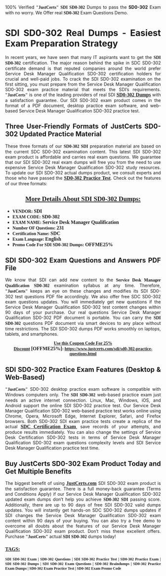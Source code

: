 <p style="text-align: justify;">100% Verified <span style="font-size:14px;"><span style="font-family:Georgia,serif;"><strong>"JustCerts"</strong></span></span> <span style="font-family:Georgia,serif;"><strong>SDI SD0-302</strong></span> Dumps to pass the <strong>SD0-302</strong> Exam with no worry. We Offer real <span style="font-family:Georgia,serif;"><strong>SD0-302</strong></span> Exam Questions Demo.</p>

<h1 style="text-align: justify;"><strong>SDI SD0-302 Real Dumps - Easiest Exam Preparation Strategy</strong></h1>

<p style="text-align: justify;">In recent years, we have seen that many IT aspirants want to get the <span style="font-family:Georgia,serif;"><strong>SDI SD0-302</strong></span> certification. The major reason behind the spike in SDC SD0-302 certificate demand is that reputed companies around the world prefer Service Desk Manager Qualification SD0-302 certification holders for crucial and well-paid jobs. To crack the SDI SD0-302 examination on the first sitting, you must prepare from the Service Desk Manager Qualification SD0-302 exam practice material that meets the SDI’s requirements. <span style="font-size:14px;"><span style="font-family:Georgia,serif;"><strong>"JustCerts"</strong></span></span> is one of the leading providers of real SDI <a href="https://www.justcerts.com/sdi/sd0-302-practice-questions.html"><span style="font-size:16px;"><u><span style="font-family:Georgia,serif;"><strong>SD0-302 Dumps</strong></span></u></span></a> with a satisfaction guarantee. Our SDI SD0-302 exam product comes in the format of a PDF document, desktop practice exam software, and web-based Service Desk Manager Qualification SD0-302 practice test.</p>

<h2 style="text-align: justify;"><strong>Three User-Friendly Formats of JustCerts SD0-302 Updated Practice Material</strong></h2>

<p style="text-align: justify;">These three formats of our <span style="font-family:Georgia,serif;"><strong>SD0-302 SDI</strong></span> preparation material are based on the current SDC SD0-302 examination content. This latest SDI SD0-302 exam product is affordable and carries real exam questions. We guarantee that our SDI SD0-302 real exam dumps will free you from the need to use expensive Service Desk Manager Qualification SD0-302 study resources. To update our SDI SD0-302 actual dumps product, we consult experts and those who have passed the <a href="https://www.justcerts.com/sdi/sd0-302-practice-questions.html"><u><span style="font-size:16px;"><span style="font-family:Georgia,serif;"><strong>SD0-302 Practice Test</strong></span></span></u></a>. Check out the features of our three formats:</p>

<h2 style="text-align: center;"><u><strong><span style="font-family:Georgia,serif;">More Details About SDI SD0-302 Dumps:</span></strong></u></h2>

<ul>
	<li style="text-align: justify;"><span style="font-size:14px;"><span style="font-family:Georgia,serif;"><strong>VENDOR: </strong></span></span><span style="font-size:16px;"><span style="font-family:Georgia,serif;"><strong>SDI</strong></span></span></li>
	<li style="text-align: justify;"><span style="font-size:14px;"><span style="font-family:Georgia,serif;"><strong>EXAM CODE: </strong></span></span><span style="font-size:16px;"><span style="font-family:Georgia,serif;"><strong>SD0-302</strong></span></span></li>
	<li style="text-align: justify;"><span style="font-size:14px;"><span style="font-family:Georgia,serif;"><strong>EXAM NAME: </strong></span></span><span style="font-size:16px;"><span style="font-family:Georgia,serif;"><strong>Service Desk Manager Qualification</strong></span></span></li>
	<li style="text-align: justify;"><span style="font-size:14px;"><span style="font-family:Georgia,serif;"><strong>Number OF Questions: </strong></span></span><span style="font-size:16px;"><span style="font-family:Georgia,serif;"><strong>231</strong></span></span></li>
	<li style="text-align: justify;"><span style="font-size:14px;"><span style="font-family:Georgia,serif;"><strong>Certification Name: </strong></span></span><span style="font-size:16px;"><span style="font-family:Georgia,serif;"><strong>SDC</strong></span></span></li>
	<li style="text-align: justify;"><span style="font-size:14px;"><span style="font-family:Georgia,serif;"><strong>Exam Language: </strong></span></span><span style="font-size:16px;"><span style="font-family:Georgia,serif;"><strong>English</strong></span></span></li>
	<li style="text-align: justify;"><span style="font-size:14px;"><span style="font-family:Georgia,serif;"><strong>Promo Code For SDI SD0-302 Dumps: </strong></span></span><span style="font-size:16px;"><span style="font-family:Georgia,serif;"><strong>OFFME25%</strong></span></span></li>
</ul>

<h2 style="text-align: justify;"><strong>SDI SD0-302 Exam Questions and Answers PDF File</strong></h2>

<p style="text-align: justify;">We know that SDI can add new content to the <span style="font-family:Georgia,serif;"><strong>Service Desk Manager Qualification SD0-302</strong></span> examination syllabus at any time. Therefore, <span style="font-size:14px;"><span style="font-family:Georgia,serif;"><strong>"JustCerts"</strong></span></span> keeps an eye on these changes and modifies its SDI SD0-302 test questions PDF file accordingly. We also offer free SDC SD0-302 exam questions updates. You will immediately get new questions if the Service Desk Manager Qualification SD0-302 test content changes within 90 days of your purchase. Our real questions Service Desk Manager Qualification SD0-302 PDF document is portable. You can carry the <span style="font-family:Georgia,serif;"><strong>SDI SD0-302</strong></span> questions PDF document via smart devices to any place without time restrictions. The SDI SD0-302 dumps PDF works smoothly on laptops, tablets, and smartphones.</p>

<p style="text-align: center;"><span style="font-size:14px;"><span style="font-family:Georgia,serif;"><strong><u>Use this Coupon Code For 25% Discount</u> </strong></span></span><span style="font-size:16px;"><span style="font-family:Georgia,serif;"><strong>[OFFME25%]</strong></span></span><span style="font-size:14px;"><span style="font-family:Georgia,serif;"><strong>: <u><a href="https://www.justcerts.com/sdi/sd0-302-practice-questions.html">https://www.justcerts.com/sdi/sd0-302-practice-questions.html</a></u></strong></span></span></p>

<h2 style="text-align: justify;"><strong>SDI SD0-302 Practice Exam Features (Desktop & Web-Based)</strong></h2>

<p style="text-align: justify;"><span style="font-size:14px;"><span style="font-family:Georgia,serif;"><strong>"JustCerts"</strong></span></span> SD0-302 desktop practice exam software is compatible with Windows computers only. The <span style="font-family:Georgia,serif;"><strong>SDI SD0-302</strong></span> web-based practice exam just needs an active internet connection. Linux, Mac, Windows, iOS, and Android support the online SDI SD0-302 practice test. Our Service Desk Manager Qualification SD0-302 web-based practice test works online using Chrome, Opera, Microsoft Edge, Internet Explorer, Safari, and Firefox browsers. Both SD0-302 SDI exam practice tests create a replica of the actual <u><a href="https://www.justcerts.com/sdi/sdc-certification-exams.html"><span style="font-size:16px;"><span style="font-family:Georgia,serif;"><strong>SDC Certification Exam</strong></span></span></a></u>, save records of your attempts, and produce results immediately. You can also change the settings of Service Desk Certification SD0-302 tests in terms of Service Desk Manager Qualification SD0-302 exam questions complexity levels and SDI Service Desk Manager Qualification practice test time.</p>

<h2 style="text-align: justify;"><strong>Buy JustCerts SD0-302 Exam Product Today and Get Multiple Benefits</strong></h2>

<p style="text-align: justify;">The biggest benefit of using <a href="https://www.justcerts.com/"><u><span style="font-size:16px;"><span style="font-family:Georgia,serif;"><strong>JustCerts.com</strong></span></span></u></a> SDI SD0-302 exam product is the satisfaction guarantee. There is a full money-back guarantee (Terms and Conditions Apply) if our Service Desk Manager Qualification SD0-302 updated exam dumps don’t help you achieve <span style="font-family:Georgia,serif;"><strong>SD0-302 SDI</strong></span> passing score. Additionally, there are up to 90 days of free SDI SD0-302 valid dumps updates. You will instantly get hands-on SDC SD0-302 dumps updates if SDI changes the Service Desk Manager Qualification SD0-302 exam content within 90 days of your buying. You can also try a free demo to overcome all doubts about the features of our Service Desk Manager Qualification SD0-302 exam product. Don’t miss these excellent offers. Purchase <span style="font-size:14px;"><span style="font-family:Georgia,serif;"><strong>"JustCerts"</strong></span></span> actual <span style="font-family:Georgia,serif;"><strong>SDI SD0-302</strong></span> dumps today!</p>

<h3 style="text-align: justify;"><u><span style="font-size:16px;"><span style="font-family:Georgia,serif;"><strong>TAGS:</strong></span></span></u></h3>

<p style="text-align: justify;"><span style="font-size:12px;"><span style="font-family:Georgia,serif;"><strong>SDI SD0-302 Exam | SD0-302 Questions | SDI SD0-302 Practice Test | SD0-302 Practice Exam | SDI SD0-302 Dumps | SDI SD0-302 Exam Questions | SD0-302 Braindumps | SD0-302 Practice Exam Dumps | SD0-302 Exam Practice Test | SD0-302 Exam Promo Code </strong></span></span></p>
